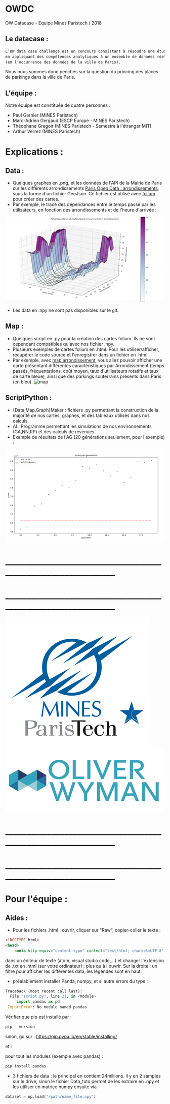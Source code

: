 # OWDC
OW Datacase - Equipe Mines Paristech / 2018

## Le datacase : 

```html
L’OW data case challenge est un concours consistant à résoudre une étude de cas business 
en appliquant des compétences analytiques à un ensemble de données réelles; 
(en l'occurrence des données de la ville de Paris).
```

Nous nous sommes donc penchés sur la question du princing des places de parkings dans la ville de Paris.

## L'équipe :

Notre équipe est constituée de quatre personnes : 

- Paul Garnier (MINES Paristech)
- Marc-Adrien Gergaud (ESCP Europe - MINES Paristech)
- Théophane Gregoir (MINES Paristech - Semestre à l'étranger MIT)
- Arthur Verrez (MINES Paristech)

# Explications : 

## Data : 

- Quelques graphes en .png, et les données de l'API de la Mairie de Paris sur les différents arrondissements [Paris Open Data : arrondissements](https://opendata.paris.fr/explore/dataset/arrondissements/table/), sous la forme d'un fichier GeoJson. Ce fichier est utilisé avec [folium](https://github.com/python-visualization/folium) pour créer des cartes. 
- Par exemple, le tracé des dépendances entre le temps passé par les utilisateurs, en fonction des arrondissements et de l'heure d'arrivée : 

![Graphe3D](3dgraph.png)

- Les data en .npy ne sont pas disponibles sur le git.


## Map : 

- Quelques script en .py pour la création des cartes folium. Ils ne sont cependant compatibles qu'avec nos fichier .npy. 
- Plusieurs exemples de cartes folium en .html. Pour les utiliser/afficher, récupérer le code source et l'enregistrer dans un fichier en .html. 
- Par exemple, avec [map arrondissement](https://github.com/DonsetPG/OWDC/blob/master/Map/arrondissement-map-test.html), vous allez pouvoir afficher une carte présentant différentes caractéristiques par Arrondissement (temps passés, fréquentations, coût moyen, taux d'utilisateurs rotatifs et taux de carte bleue), ainsi que des parkings souterrains présents dans Paris (en bleu). 
![map](map.png)

## ScriptPython : 

- {Data,Map,Graph}Maker : fichiers .py permettant la construction de la majorité de nos cartes, graphes, et des tableaux utilisés dans nos calculs.
- AI : Programme permettant les simulations de nos environnements (GA,NN,RP) et des calculs de revenues. 
- Exemple de résultats de l'AG (20 générations seulement, pour l'exemple) : 

![ga](ag.png)

# _______________________________________________________________
# _______________________________________________________________







![MINES Paristech](Logo_MINES_ParisTech.png)
![MINES Paristech](logo-oliver-wyman.png)







# _______________________________________________________________
# _______________________________________________________________



# Pour l'équipe : 

## Aides : 

- Pour les fichiers .html : ouvrir, cliquer sur "Raw", copier-coller le texte :
```html
<!DOCTYPE html>
<head>    
    <meta http-equiv="content-type" content="text/html; charset=UTF-8" /> .......
 ```
dans un éditeur de texte (atom, visual studio code,...) et changer l'extension de .txt en .html (sur votre ordinateur) : plus qu'à l'ouvrir. 
Sur la droite : un filtre pour afficher les différentes data, les légendes sont en haut.

- préalablement installer Panda, numpy, et si autre errors du type : 
```python
Traceback (most recent call last):                                                                                                             
  File "script.py", line 21, in <module>                                                                                                
     import pandas as pd                                                                                                                        
 ImportError: No module named pandas
 ```
 
 Vérifier que pip est installé par :
 
 ```python
 pip --version
 ```
 sinon, go sur : https://pip.pypa.io/en/stable/installing/
 
 et : 
 
 pour tout les modules (exemple avec pandas) : 
 
 ```python
pip install pandas
 ```
 
- 3 fichiers de data : le principal en contient 24millions. Il y en 2 samples sur le drive, sinon le fichier Data_tuto permet de les extraire en .npy et les utiliser en matrice numpy ensuite via 

```python
dataset = np.load("/path/name_file.npy")
```



